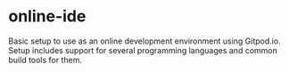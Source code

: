 # online-ide
Basic setup to use as an online development environment using Gitpod.io. Setup includes support for several programming languages and common build tools for them.
